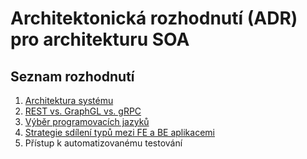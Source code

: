 # Architektonická rozhodnutí (ADR) pro architekturu SOA

## Seznam rozhodnutí

1. [Architektura systému](1_architektura_systemu.md)
1. [REST vs. GraphGL vs. gRPC](2_rest_graphql_grpc.md)
1. [Výběr programovacích jazyků](3_programovaci_jazyky.md)
1. [Strategie sdílení typů mezi FE a BE aplikacemi](4_strategie_sdileni_typu_fe_be.md)
1. Přístup k automatizovanému testování
